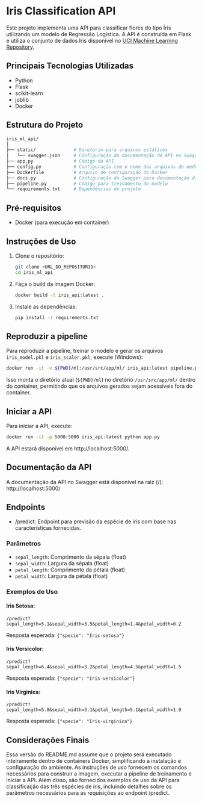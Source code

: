 # Iris Classification API

Este projeto implementa uma API para classificar flores do tipo Íris utilizando um modelo de Regressão Logística. A API é construída em Flask e utiliza o conjunto de dados Iris disponível no [UCI Machine Learning Repository](https://archive.ics.uci.edu/dataset/53/iris).

## Principais Tecnologias Utilizadas

- Python
- Flask
- scikit-learn
- joblib
- Docker

## Estrutura do Projeto

```bash
iris_ml_api/
│
├── static/              # Diretório para arquivos estáticos
│   └── swagger.json     # Configuração da documentação da API no Swagger
├── app.py               # Código da API
├── config.py            # Configuração com o nome dos arquivos do modelo e pasta de armazenamento
├── Dockerfile           # Arquivo de configuração do Docker
├── docs.py              # Configuração do Swagger para documentação da API
├── pipeline.py          # Código para treinamento do modelo
└── requirements.txt     # Dependências do projeto
```

## Pré-requisitos

- Docker (para execução em container)

## Instruções de Uso

1. Clone o repositório:

   ```bash
   git clone <URL_DO_REPOSITORIO>
   cd iris_ml_api
   ```

2. Faça o build da imagem Docker:
   ```bash
   docker build -t iris_api:latest .
   ```

3. Instale as dependências:
   ```bash
   pip install -r requirements.txt
   ```

## Reproduzir a pipeline

Para reproduzir a pipeline, treinar o modelo e gerar os arquivos `iris_model.pkl` e `iris_scaler.pkl`, execute (Windows):
   ```bash
   docker run -it -v ${PWD}/ml:/usr/src/app/ml/ iris_api:latest pipeline.py
   ```
Isso monta o diretório atual (`${PWD}/ml`) no diretório `/usr/src/app/ml/` dentro do container, permitindo que os arquivos gerados sejam acessíveis fora do container.

## Iniciar a API

Para iniciar a API, execute:
   ```bash
   docker run -it -p 5000:5000 iris_api:latest python app.py
   ```
A API estará disponível em http://localhost:5000/.

## Documentação da API

A documentação da API no Swagger está disponível na raiz (/): http://localhost:5000/


## Endpoints

- /predict: Endpoint para previsão da espécie de íris com base nas características fornecidas.

### Parâmetros

- `sepal_length`: Comprimento da sépala (float)
- `sepal_width`: Largura da sépala (float)
- `petal_length`: Comprimento da pétala (float)
- `petal_width`: Largura da pétala (float)

### Exemplos de Uso

#### Iris Setosa:
```text
/predict?sepal_length=5.1&sepal_width=3.5&petal_length=1.4&petal_width=0.2
```
Resposta esperada: `{"specie": "Iris-setosa"}`

#### Iris Versicolor:
```text
/predict?sepal_length=6.4&sepal_width=3.2&petal_length=4.5&petal_width=1.5
```
Resposta esperada: `{"specie": "Iris-versicolor"}`

#### Iris Virginica:
```text
/predict?sepal_length=5.8&sepal_width=3.1&petal_length=5.1&petal_width=1.9
```
Resposta esperada: `{"specie": "Iris-virginica"}`

## Considerações Finais

Essa versão do README.md assume que o projeto será executado inteiramente dentro de containers Docker, simplificando a instalação e configuração do ambiente. As instruções de uso fornecem os comandos necessários para construir a imagem, executar a pipeline de treinamento e iniciar a API. Além disso, são fornecidos exemplos de uso da API para classificação das três espécies de íris, incluindo detalhes sobre os parâmetros necessários para as requisições ao endpoint /predict.